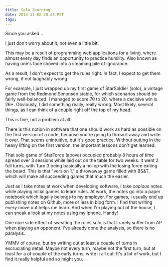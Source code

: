 ```yaml
---
title: Solo learning
date: 2014-11-02 20:43 PST
tags:
---
```


Since you asked...

I just don't worry about it, not even a little bit.

This may be a result of programming web applications for a living, where
almost every day finds an opportunity to practice humility. Also known
as having one's face shoved into a steaming pile of ignorance.

As a result, I don't expect to get the rules right. In fact, I expect to
get them wrong, if not laughably wrong.

For example, I just wrapped up my first game of StarSoldier (solo), a
vintage game from the Redmond Simonsen stable, for which scenarios
should be fairly well-balanced. I managed to score 70 to 20, where a
decisive win is 26+. Obviously, I did something really, really wrong.
Most likely, several things, as I can think of a couple right off the
top of my head.

This is fine, not a problem at all.

There is this notion in software that one should work as hard as
possible on the first version of a code, because you're going to throw
it away and write it over. That seems unintuitive, but it's good
practice. Without putting in the heavy lifting on the first version, the
important lessons don't get learned.

That solo game of StarForce (above) occupied probably 8 hours of time
spread over 3 sessions while laid out on the table for two weeks. It
went 2 full turns, with Turn 3 being basically a no-op with the losing
force exiting the board. This is that "version 1," a throwaway game
filled with BS&T, which will make all succeeding games that much the
easier.

Just as I take notes at work when developing software, I take *copious*
notes while playing initial games to learn rules. At work, the notes go
into a paper notebook which legally belongs to my employer. For games, I
usually end up publishing notes on Github, more or less in blog form. I
find that writing every move out helps me learn. And when I'm playing
out of the house, I can sneak a look at my notes using my iphone. Handy!

One nice side effect of sweating the rules solo is that I rarely suffer
from AP when playing an opponent. I've already done the analysis, so
there is no paralysis.

YMMV of course, but try writing out at least a couple of turns in
excruciating detail. Maybe not every turn, maybe not the first turn, but
at least for a of couple of the early turns, write it all out. It's a
lot of work, but I find it really helpful and so might you.
